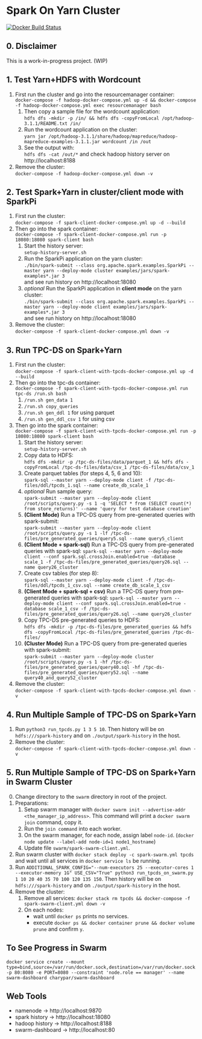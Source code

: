 # Spark On Yarn Cluster

[![Docker Build Status](https://travis-ci.org/mohsenasm/spark-on-yarn-cluster.svg?branch=master)](https://travis-ci.org/mohsenasm/spark-on-yarn-cluster)

## 0. Disclaimer

This is a work-in-progress project. (WIP)

## 1. Test Yarn+HDFS with Wordcount

1. First run the cluster and go into the resourcemanager container:  
`docker-compose -f hadoop-docker-compose.yml up -d && docker-compose -f hadoop-docker-compose.yml exec resourcemanager bash`
    1. Then copy a sample file for the wordcount application:  
    `hdfs dfs -mkdir -p /in/ && hdfs dfs -copyFromLocal /opt/hadoop-3.1.1/README.txt /in/`
    2. Run the wordcount application on the cluster:  
    `yarn jar /opt/hadoop-3.1.1/share/hadoop/mapreduce/hadoop-mapreduce-examples-3.1.1.jar wordcount /in /out`
    3. See the output with:  
    `hdfs dfs -cat /out/*` and check hadoop history server on http://localhost:8188
2. Remove the cluster:  
`docker-compose -f hadoop-docker-compose.yml down -v`

## 2. Test Spark+Yarn in cluster/client mode with SparkPi

1. First run the cluster:  
`docker-compose -f spark-client-docker-compose.yml up -d --build`
2. Then go into the spark container:  
`docker-compose -f spark-client-docker-compose.yml run -p 18080:18080 spark-client bash`
    1. Start the history server:  
    `setup-history-server.sh`
    2. Run the SparkPi application on the yarn cluster:  
    `./bin/spark-submit --class org.apache.spark.examples.SparkPi --master yarn --deploy-mode cluster examples/jars/spark-examples*.jar 3`  
    and see run history on http://localhost:18080
    3. _optional_ Run the SparkPi application in **client mode** on the yarn cluster:  
    `./bin/spark-submit --class org.apache.spark.examples.SparkPi --master yarn --deploy-mode client examples/jars/spark-examples*.jar 3`  
    and see run history on http://localhost:18080
3. Remove the cluster:  
`docker-compose -f spark-client-docker-compose.yml down -v`

## 3. Run TPC-DS on Spark+Yarn

1. First run the cluster:  
`docker-compose -f spark-client-with-tpcds-docker-compose.yml up -d --build`
2. Then go into the tpc-ds container:  
`docker-compose -f spark-client-with-tpcds-docker-compose.yml run tpc-ds /run.sh bash`
    1. `/run.sh gen_data 1`
    2. `/run.sh copy_queries`
    <!-- + `/run.sh gen_queries` -> cannot be used in spark because of wrong templates-->
    3. `/run.sh gen_ddl 1` for using parquet
    4. `/run.sh gen_ddl_csv 1` for using csv
3. Then go into the spark container:  
`docker-compose -f spark-client-with-tpcds-docker-compose.yml run -p 18080:18080 spark-client bash`
    1. Start the history server:  
    `setup-history-server.sh`
    2. Copy data to HDFS:  
    `hdfs dfs -mkdir -p /tpc-ds-files/data/parquet_1 && hdfs dfs -copyFromLocal /tpc-ds-files/data/csv_1 /tpc-ds-files/data/csv_1`
    3. Create parquet tables (for steps 4, 5, 6 and 10):  
    `spark-sql --master yarn --deploy-mode client -f /tpc-ds-files/ddl/tpcds_1.sql --name create_db_scale_1`
    4. _optional_ Run sample query:  
    `spark-submit --master yarn --deploy-mode client /root/scripts/query.py -s 1 -q 'SELECT * from (SELECT count(*) from store_returns)' --name 'query for test database creation'`
    5. **(Client Mode)** Run a TPC-DS query from pre-generated queries with spark-submit:  
    `spark-submit --master yarn --deploy-mode client /root/scripts/query.py -s 1 -lf /tpc-ds-files/pre_generated_queries/query5.sql --name query5_client`
    6. **(Client Mode + spark-sql)** Run a TPC-DS query from pre-generated queries with spark-sql: `spark-sql --master yarn --deploy-mode client --conf spark.sql.crossJoin.enabled=true -database scale_1 -f /tpc-ds-files/pre_generated_queries/query26.sql --name query26_cluster`
    7. Create csv tables (for step 8):  
    `spark-sql --master yarn --deploy-mode client -f /tpc-ds-files/ddl/tpcds_1_csv.sql --name create_db_scale_1_csv`
    8. **(Client Mode + spark-sql + csv)** Run a TPC-DS query from pre-generated queries with spark-sql: `spark-sql --master yarn --deploy-mode client --conf spark.sql.crossJoin.enabled=true -database scale_1_csv -f /tpc-ds-files/pre_generated_queries/query26.sql --name query26_cluster`
    9. Copy TPC-DS pre-generated queries to HDFS:  
    `hdfs dfs -mkdir -p /tpc-ds-files/pre_generated_queries && hdfs dfs -copyFromLocal /tpc-ds-files/pre_generated_queries /tpc-ds-files/`
    10. **(Cluster Mode)** Run a TPC-DS query from pre-generated queries with spark-submit:  
    `spark-submit --master yarn --deploy-mode cluster /root/scripts/query.py -s 1 -hf /tpc-ds-files/pre_generated_queries/query40.sql -hf /tpc-ds-files/pre_generated_queries/query52.sql --name query40_and_query52_cluster`
4. Remove the cluster:  
`docker-compose -f spark-client-with-tpcds-docker-compose.yml down -v`

## 4. Run Multiple Sample of TPC-DS on Spark+Yarn

1. Run `python3 run_tpcds.py 1 3 5 10`. Then history will be on `hdfs:///spark-history` and on `./output/spark-history` in the host.
2. Remove the cluster:  
`docker-compose -f spark-client-with-tpcds-docker-compose.yml down -v`  

## 5. Run Multiple Sample of TPC-DS on Spark+Yarn in **Swarm Cluster**  

0. Change directory to the `swarm` directory in root of the project.  
1. Preparations:  
    1. Setup swarm manager with `docker swarm init --advertise-addr <the_manager_ip_address>`. This command will print a `docker swarm join` command, copy it.  
    2. Run the `join command` into each worker.  
    3. On the swarm manager, for each node, assign label `node-id`. (`docker node update --label-add node-id=1 node1_hostname`)  
    4. Update file `swarm/spark-swarm-client.yml`.  
2. Run swarm cluster with `docker stack deploy -c spark-swarm.yml tpcds` and wait until all services in `docker service ls` be running.  
3. Run `ADDITIONAL_SPARK_CONFIG="--num-executors 25 --executor-cores 1 --executor-memory 1G" USE_CSV="True" python3 run_tpcds_on_swarm.py 1 10 20 40 35 70 100 120 135 150`. Then history will be on `hdfs:///spark-history` and on `./output/spark-history` in the host.  
4. Remove the cluster:  
    1. Remove all services: `docker stack rm tpcds && docker-compose -f spark-swarm-client.yml down -v`  
    2. On each nodes:  
        * wait until `docker ps` prints no services.  
        * execute `docker ps && docker container prune && docker volume prune` and confirm `y`.  

## To See Progress in Swarm  
`docker service create --mount type=bind,source=/var/run/docker.sock,destination=/var/run/docker.sock -p 80:8080 -e PORT=8080 --constraint 'node.role == manager' --name swarm-dashboard charypar/swarm-dashboard
`

## Web Tools  
* namenode -> http://localhost:9870  
* spark history -> http://localhost:18080  
* hadoop history -> http://localhost:8188  
* swarm-dashboard -> http://localhost:80
